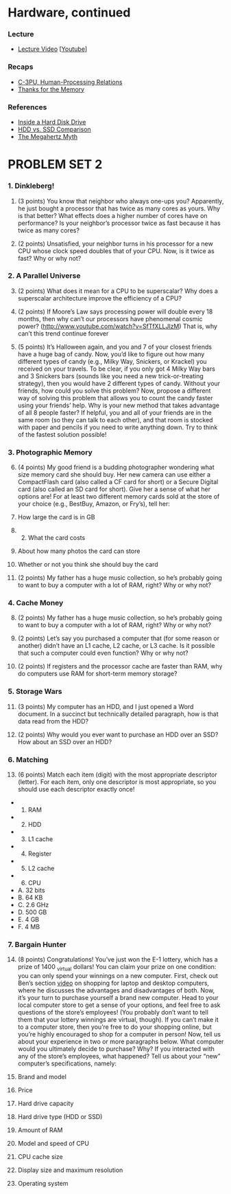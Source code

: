 # Hardware, continued

### Lecture
* [Lecture Video](http://cse1.net/video?v=lectures/2/lecture2) [[Youtube](https://www.youtube.com/watch?v=pbJ_U9O5nmo)]

### Recaps
* [C-3PU, Human-Processing Relations](http://cse1.net/recaps/3-cpu.html)
* [Thanks for the Memory](http://cse1.net/recaps/4-memory.html)

### References
* [Inside a Hard Disk Drive](https://www.youtube.com/watch?v=kdmLvl1n82U)
* [HDD vs. SSD Comparison](https://www.youtube.com/watch?v=j84eEjP-RL4)
* [The Megahertz Myth](https://www.youtube.com/watch?v=PKF9GOE2q38)

# PROBLEM SET 2

### 1. Dinkleberg!
1. (3 points) You know that neighbor who always one-ups you? Apparently, he just bought a
processor that has twice as many cores as yours. Why is that better? What effects does a higher
number of cores have on performance? Is your neighbor’s processor twice as fast because it has
twice as many cores?

2. (2 points) Unsatisfied, your neighbor turns in his processor for a new CPU whose clock speed
doubles that of your CPU. Now, is it twice as fast? Why or why not?

### 2. A Parallel Universe
3. (2 points) What does it mean for a CPU to be superscalar? Why does a superscalar architecture
improve the efficiency of a CPU?

4. (2 points) If Moore’s Law says processing power will double every 18 months, then why can’t our
processors have phenomenal cosmic power? (http://www.youtube.com/watch?v=SfTfXLLJlzM)
That is, why can’t this trend continue forever

5. (5 points) It’s Halloween again, and you and 7 of your closest friends have a huge bag of candy.
Now, you’d like to figure out how many different types of candy (e.g., Milky Way, Snickers, or
Krackel) you received on your travels. To be clear, if you only got 4 Milky Way bars and 3 Snickers
bars (sounds like you need a new trick-or-treating strategy), then you would have 2 different types
of candy. Without your friends, how could you solve this problem? Now, propose a different way
of solving this problem that allows you to count the candy faster using your friends’ help. Why is
your new method that takes advantage of all 8 people faster? If helpful, you and all of your friends
are in the same room (so they can talk to each other), and that room is stocked with paper and
pencils if you need to write anything down. Try to think of the fastest solution possible!

### 3. Photographic Memory
6. (4 points) My good friend is a budding photographer wondering what size memory card she
should buy. Her new camera can use either a CompactFlash card (also called a CF card for short)
or a Secure Digital card (also called an SD card for short). Give her a sense of what her options are!
For at least two different memory cards sold at the store of your choice (e.g., BestBuy, Amazon, or
Fry’s), tell her:
  1. How large the card is in GB 
  2. 2. What the card costs
  3. About how many photos the card can store
  4. Whether or not you think she should buy the card

7. (2 points) My father has a huge music collection, so he’s probably going to want to buy a computer with a lot of RAM, right? Why or why not?

### 4. Cache Money
8. (2 points) My father has a huge music collection, so he’s probably going to want to buy a computer
with a lot of RAM, right? Why or why not?

9. (2 points) Let’s say you purchased a computer that (for some reason or another) didn’t have an
L1 cache, L2 cache, or L3 cache. Is it possible that such a computer could even function? Why or
why not?

10. (2 points) If registers and the processor cache are faster than RAM, why do computers use
RAM for short-term memory storage?

### 5. Storage Wars
11. (3 points) My computer has an HDD, and I just opened a Word document. In a succinct but
technically detailed paragraph, how is that data read from the HDD?

12. (2 points) Why would you ever want to purchase an HDD over an SSD? How about an SSD
over an HDD?

### 6. Matching
13. (6 points) Match each item (digit) with the most appropriate descriptor (letter). For each item, only one descriptor is most appropriate, so you should use each descriptor exactly once!
  * 1. RAM
  * 2. HDD
  * 3. L1 cache
  * 4. Register
  * 5. L2 cache
  * 6. CPU
  * A. 32 bits
  * B. 64 KB
  * C. 2.6 GHz
  * D. 500 GB
  * E. 4 GB
  * F. 4 MB

### 7. Bargain Hunter
14. (8 points) Congratulations! You’ve just won the E-1 lottery, which has a prize of 1400 <sub>virtual</sub>
dollars! You can claim your prize on one condition: you can only spend your winnings on a new
computer. First, check out Ben’s section [video](http://cse1.net/video?v=sections/2/purchasing_laptops_and_desktops/purchasing_laptops_and_desktops) on shopping for laptop and desktop computers,
where he discusses the advantages and disadvantages of both. Now, it’s your turn to purchase yourself
a brand new computer. Head to your local computer store to get a sense of your options, and
feel free to ask questions of the store’s employees! (You probably don’t want to tell them that your
lottery winnings are virtual, though). If you can’t make it to a computer store, then you’re free to
do your shopping online, but you’re highly encouraged to shop for a computer in person!
Now, tell us about your experience in two or more paragraphs below. What computer would you
ultimately decide to purchase? Why? If you interacted with any of the store’s employees, what
happened? Tell us about your “new” computer’s specifications, namely:

  1. Brand and model
  2. Price
  3. Hard drive capacity
  4. Hard drive type (HDD or SSD)
  5. Amount of RAM
  6. Model and speed of CPU
  7. CPU cache size
  8. Display size and maximum resolution
  9. Operating system
